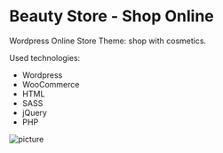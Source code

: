 
# Beauty Store - Shop Online

Wordpress Online Store Theme: shop with cosmetics. 

Used technologies:

* Wordpress
* WooCommerce
* HTML
* SASS
* jQuery
* PHP

![picture](beautystore.png)
